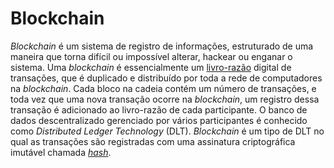 # Blockchain

_Blockchain_ é um sistema de registro de informações, estruturado de uma maneira que torna difícil ou impossível alterar, hackear ou enganar o sistema. Uma _blockchain_ é essencialmente um [livro-razão](Livro-Raz%C3%A3o.md) digital de transações, que é duplicado e distribuído por toda a rede de computadores na _blockchain_. Cada bloco na cadeia contém um número de transações, e toda vez que uma nova transação ocorre na _blockchain_, um registro dessa transação é adicionado ao livro-razão de cada participante. O banco de dados descentralizado gerenciado por vários participantes é conhecido como _Distributed Ledger Technology_ (DLT). _Blockchain_ é um tipo de DLT no qual as transações são registradas com uma assinatura criptográfica imutável chamada [_hash_](Fun%C3%A7%C3%A3o%20Hash%20Criptogr%C3%A1fica.md).
